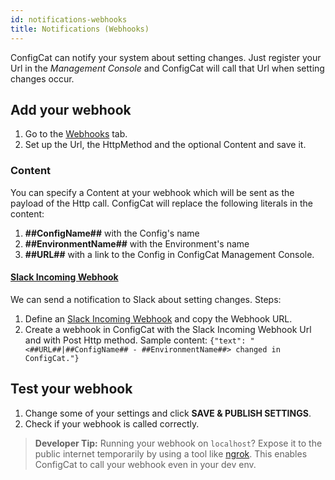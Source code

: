 ```yaml
---
id: notifications-webhooks
title: Notifications (Webhooks)
---
```

ConfigCat can notify your system about setting changes. Just register your Url in the *Management Console* and ConfigCat will call that Url when setting changes occur.

## Add your webhook
1. Go to the <a href="https://app.configcat.com/webhook" target="_blank">Webhooks</a> tab.
1. Set up the Url, the HttpMethod and the optional Content and save it.

### Content
You can specify a Content at your webhook which will be sent as the payload of the Http call. ConfigCat will replace the following literals in the content:
1. **##ConfigName##** with the Config's name
1. **##EnvironmentName##** with the Environment's name 
1. **##URL##** with a link to the Config in ConfigCat Management Console.

#### <a href="https://api.slack.com/incoming-webhooks" target="_blank">Slack Incoming Webhook</a>
We can send a notification to Slack about setting changes. Steps:
1. Define an <a href="https://api.slack.com/incoming-webhooks" target="_blank">Slack Incoming Webhook</a> and copy the Webhook URL.
1. Create a webhook in ConfigCat with the Slack Incoming Webhook Url and with Post Http method. Sample content:
```{"text": "<##URL##|##ConfigName## - ##EnvironmentName##> changed in ConfigCat."}```

## Test your webhook
1. Change some of your settings and click **SAVE & PUBLISH SETTINGS**.
1. Check if your webhook is called correctly.

> **Developer Tip:** Running your webhook on `localhost`? Expose it to the public internet temporarily by using a tool like <a href="https://ngrok.com/" target="_blank">ngrok</a>. This enables ConfigCat to call your webhook even in your dev env.

